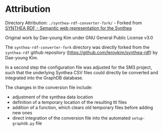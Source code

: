 # Attribution 

Directory Attribution: 
`./synthea-rdf-converter-fork/` - Forked from  [SYNTHEA RDF - Semantic web representation for the Synthea](https://github.com/leroykim/synthea-rdf)

Original work by Dae-young Kim under GNU General Public License v3.0


The `synthea-rdf-converter-fork` directory was directly forked from the `synthea-rdf` github repository (https://github.com/leroykim/synthea-rdf) by Dae-young Kim.

In a second step the configuration file was adjusted for the SM3 project, such that the underlying Synthea CSV files could directly be converted and integrated into the GraphDB database.

The changes in the conversion file include: 
- adjustment of the synthea data location 
- definition of a temporary location of the resulting ttl files 
- addition of a function, which clears old temporary files before adding new ones
- direct integration of the conversion file into the automated `setup-graphdb.py` file